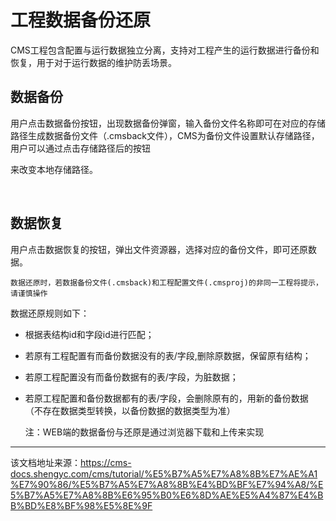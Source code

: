 # 工程数据备份还原

CMS工程包含配置与运行数据独立分离，支持对工程产生的运行数据进行备份和恢复，用于对于运行数据的维护防丢场景。

## 数据备份​

​ 用户点击数据备份按钮，出现数据备份弹窗，输入备份文件名称即可在对应的存储路径生成数据备份文件（.cmsback文件），CMS为备份文件设置默认存储路径，用户可以通过点击存储路径后的按钮

来改变本地存储路径。

​

## 数据恢复​

​ 用户点击数据恢复的按钮，弹出文件资源器，选择对应的备份文件，即可还原数据。
    
    
    数据还原时，若数据备份文件(.cmsback)和工程配置文件(.cmsproj)的非同一工程将提示，请谨慎操作  
    

数据还原规则如下：

  * 根据表结构id和字段id进行匹配；
  * 若原有工程配置有而备份数据没有的表/字段,删除原数据，保留原有结构；
  * 若原工程配置没有而备份数据有的表/字段，为脏数据；
  * 若原工程配置和备份数据都有的表/字段，会删除原有的，用新的备份数据（不存在数据类型转换，以备份数据的数据类型为准）


    
    
    注：WEB端的数据备份与还原是通过浏览器下载和上传来实现  
    


---

该文档地址来源：https://cms-docs.shengyc.com/cms/tutorial/%E5%B7%A5%E7%A8%8B%E7%AE%A1%E7%90%86/%E5%B7%A5%E7%A8%8B%E4%BD%BF%E7%94%A8/%E5%B7%A5%E7%A8%8B%E6%95%B0%E6%8D%AE%E5%A4%87%E4%BB%BD%E8%BF%98%E5%8E%9F
